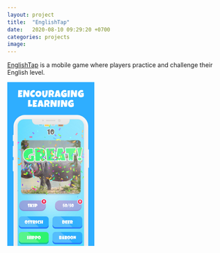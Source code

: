 ```yaml
---
layout: project
title:  "EnglishTap"
date:   2020-08-10 09:29:20 +0700
categories: projects
image: 
---
```

[EnglishTap][englishtap-url] is a mobile game where players practice and challenge their English level.

<img src="/assets/img/5.jpg" style="width: 200px;" alt="EnglishTap">


[englishtap-url]: https://apps.apple.com/us/app/englishtap-practice-language/id1524936033